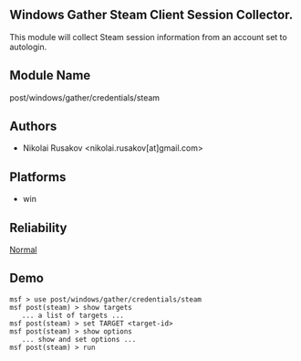 ## Windows Gather Steam Client Session Collector.

This module will collect Steam session information from an 
account set to autologin.


## Module Name
post/windows/gather/credentials/steam

## Authors
* Nikolai Rusakov <nikolai.rusakov[at]gmail.com>





## Platforms
* win

## Reliability
[Normal](https://github.com/rapid7/metasploit-framework/wiki/Exploit-Ranking)

## Demo

```
msf > use post/windows/gather/credentials/steam
msf post(steam) > show targets
   ... a list of targets ...
msf post(steam) > set TARGET <target-id>
msf post(steam) > show options
   ... show and set options ...
msf post(steam) > run
```
    
    